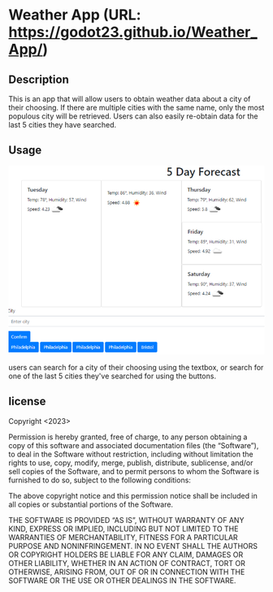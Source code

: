# Weather App (URL: https://godot23.github.io/Weather_App/)

## Description
This is an app that will allow users to obtain weather data about a city of their choosing. If there are multiple cities with the same name, only the most populous city will be retrieved. Users can also easily re-obtain data for the last 5 cities they have searched.

## Usage

![an image indicating proper usage of the app](assets/usage-screenshot.png)

users can search for a city of their choosing using the textbox, or search for one of the last 5 cities they've searched for using the buttons.

## license
Copyright <2023> <Jason Navon>

Permission is hereby granted, free of charge, to any person obtaining a copy of this software and associated documentation files (the “Software”), to deal in the Software without restriction, including without limitation the rights to use, copy, modify, merge, publish, distribute, sublicense, and/or sell copies of the Software, and to permit persons to whom the Software is furnished to do so, subject to the following conditions:

The above copyright notice and this permission notice shall be included in all copies or substantial portions of the Software.

THE SOFTWARE IS PROVIDED “AS IS”, WITHOUT WARRANTY OF ANY KIND, EXPRESS OR IMPLIED, INCLUDING BUT NOT LIMITED TO THE WARRANTIES OF MERCHANTABILITY, FITNESS FOR A PARTICULAR PURPOSE AND NONINFRINGEMENT. IN NO EVENT SHALL THE AUTHORS OR COPYRIGHT HOLDERS BE LIABLE FOR ANY CLAIM, DAMAGES OR OTHER LIABILITY, WHETHER IN AN ACTION OF CONTRACT, TORT OR OTHERWISE, ARISING FROM, OUT OF OR IN CONNECTION WITH THE SOFTWARE OR THE USE OR OTHER DEALINGS IN THE SOFTWARE.